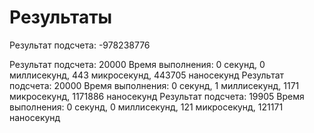 # Результаты
Результат подсчета: -978238776

Результат подсчета: 20000
Время выполнения: 0 секунд, 0 миллисекунд, 443 микросекунд, 443705 наносекунд
Результат подсчета: 20000
Время выполнения: 0 секунд, 1 миллисекунд, 1171 микросекунд, 1171886 наносекунд
Результат подсчета: 19905
Время выполнения: 0 секунд, 0 миллисекунд, 121 микросекунд, 121171 наносекунд
